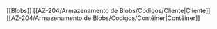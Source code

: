 [[Blobs]]
[[AZ-204/Armazenamento de Blobs/Codigos/Cliente|Cliente]]
[[AZ-204/Armazenamento de Blobs/Codigos/Contêiner|Contêiner]]

